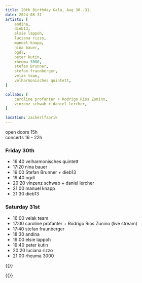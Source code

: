 ```yaml
---
title: 20th Birthday Gala, Aug 30.-31.
date: 2024-08-31
artists: [
	andina,
	dieb13,
	elsie lappoh,
	luciana rizzo,
	manuel knapp,
	nina bauer,
	ogdl,
	peter kutin,
	rheuma 3000,
	stefan Brunner,
	stefan fraunberger,
	velak team,
	velharmonisches quintett,
]

collabs: [
 	caroline profanter + Rodrigo Ríos Zunino,
	vinzenz schwab + daniel lercher,
]

location: zacherlfabrik
---
```


open doors 15h  
concerts 16 - 22h

### Friday 30th

- 16:40 velharmonisches quintett
- 17:20 nina bauer
- 19:00 Stefan Brunner + dieb13
- 19:40 ogdl
- 20:20 vinzenz schwab + daniel lercher
- 21:00 manuel knapp
- 21:30 dieb13

### Saturday 31st

- 16:00 velak team
- 17:00 caroline profanter + Rodrigo Ríos Zunino (live stream)
- 17:40 stefan fraunberger
- 18:30 andina
- 19:00 elsie lappoh
- 19:40 peter kutin
- 20:20 luciana rizzo
- 21:00 rheuma 3000

{{<html>}}

<style>
:root {
 --background: #EDEAEA;
 --f_high: #393B3F;
 --f_med: #808790;
 --f_low: #A3A3A4;
 --f_inv: #000000;
 --b_high: #333333;
 --b_med: #777777;
 --b_low: #DDDDDD;
 --b_inv: #ffffff;
}
</style>

{{</html>}}

